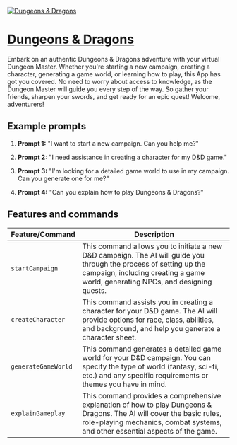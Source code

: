 [![Dungeons & Dragons](https://files.oaiusercontent.com/file-ewkctNlNRxz21NpIAB2tamqa?se=2123-10-16T00%3A41%3A52Z&sp=r&sv=2021-08-06&sr=b&rscc=max-age%3D31536000%2C%20immutable&rscd=attachment%3B%20filename%3Dab4b6e18-0b0f-43ef-9f33-427470ea46ed.png&sig=ey7CodL6eY5CVC5o95CyMxokvb/YsHHHSPJHwJNpaFQ%3D)](https://chat.openai.com/g/g-K0PNF0Fb3-dungeons-dragons)

# [Dungeons & Dragons](https://chat.openai.com/g/g-K0PNF0Fb3-dungeons-dragons)

Embark on an authentic Dungeons & Dragons adventure with your virtual Dungeon Master. Whether you're starting a new campaign, creating a character, generating a game world, or learning how to play, this App has got you covered. No need to worry about access to knowledge, as the Dungeon Master will guide you every step of the way. So gather your friends, sharpen your swords, and get ready for an epic quest! Welcome, adventurers!

## Example prompts

1. **Prompt 1:** "I want to start a new campaign. Can you help me?"

2. **Prompt 2:** "I need assistance in creating a character for my D&D game."

3. **Prompt 3:** "I'm looking for a detailed game world to use in my campaign. Can you generate one for me?"

4. **Prompt 4:** "Can you explain how to play Dungeons & Dragons?"

## Features and commands

| Feature/Command | Description |
| --- | --- |
| `startCampaign` | This command allows you to initiate a new D&D campaign. The AI will guide you through the process of setting up the campaign, including creating a game world, generating NPCs, and designing quests. |
| `createCharacter` | This command assists you in creating a character for your D&D game. The AI will provide options for race, class, abilities, and background, and help you generate a character sheet. |
| `generateGameWorld` | This command generates a detailed game world for your D&D campaign. You can specify the type of world (fantasy, sci-fi, etc.) and any specific requirements or themes you have in mind. |
| `explainGameplay` | This command provides a comprehensive explanation of how to play Dungeons & Dragons. The AI will cover the basic rules, role-playing mechanics, combat systems, and other essential aspects of the game. |